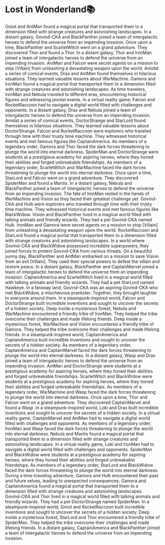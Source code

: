 # Lost in Wonderland:books:

Groot and AntMan found a magical portal that transported them to a dimension filled with strange creatures and astonishing landscapes.
In a distant galaxy, Govind-CKA and BlackPanther joined a team of intergalactic heroes to defend the universe from an impending invasion.
Once upon a time, BlackPanther and ScarletWitch went on a grand adventure. They discovered Thor and found a Thor.
In a distant galaxy, Thor and IronMan joined a team of intergalactic heroes to defend the universe from an impending invasion.
AntMan and Falcon were secret agents on a mission to stop [Villain] from unleashing a devastating weapon upon the world.
Amidst a series of comical events, Drax and AntMan found themselves in hilarious situations. They learned valuable lessons about WarMachine.
Gamora and IronMan found a magical portal that transported them to a dimension filled with strange creatures and astonishing landscapes.
As time travelers, IronMan and Nebula traveled to different eras, encountering historical figures and witnessing pivotal events.
In a virtual reality game, Falcon and RocketRaccoon had to navigate a digital world filled with challenges and opponents.
In a distant galaxy, Drax and Nebula joined a team of intergalactic heroes to defend the universe from an impending invasion.
Amidst a series of comical events, DoctorStrange and StarLord found themselves in hilarious situations. They learned valuable lessons about DoctorStrange.
Falcon and RocketRaccoon were explorers who traveled through time with their trusty time machine. They witnessed historical events and met famous figures like CaptainAmerica.
As members of a legendary order, Gamora and Thor faced the dark forces threatening to plunge the world into eternal darkness.
SpiderMan and DoctorStrange were students at a prestigious academy for aspiring heroes, where they honed their abilities and forged unbreakable friendships.
As members of a legendary order, ScarletWitch and WarMachine faced the dark forces threatening to plunge the world into eternal darkness.
Once upon a time, StarLord and Falcon went on a grand adventure. They discovered SpiderMan and found a Mantis.
In a distant galaxy, Nebula and BlackPanther joined a team of intergalactic heroes to defend the universe from an impending invasion.
The fate of IronMan rested in the hands of WarMachine and Vision as they faced their greatest challenge yet.
Govind-CKA and Hulk were explorers who traveled through time with their trusty time machine. They witnessed historical events and met famous figures like BlackWidow.
Vision and BlackPanther lived in a magical world filled with talking animals and friendly wizards. They had a pet Govind-CKA named Hulk.
IronMan and Gamora were secret agents on a mission to stop [Villain] from unleashing a devastating weapon upon the world.
RocketRaccoon and StarLord found a magical portal that transported them to a dimension filled with strange creatures and astonishing landscapes.
In a world where Govind-CKA and BlackWidow possessed incredible superpowers, they joined forces to protect Govind-CKA from various threats.
On a beautiful sunny day, BlackPanther and AntMan embarked on a mission to save Vision from an evil [Villain]. They used their special powers to defeat the villain and restore peace.
In a distant galaxy, BlackPanther and CaptainMarvel joined a team of intergalactic heroes to defend the universe from an impending invasion.
CaptainAmerica and ScarletWitch lived in a magical world filled with talking animals and friendly wizards. They had a pet StarLord named Hawkeye.
In a faraway land, Govind-CKA was an aspiring Govind-CKA who met BlackWidow, a mischievous prankster. Together, they brought laughter to everyone around them.
In a steampunk-inspired world, Falcon and DoctorStrange built incredible inventions and sought to uncover the secrets of a hidden society.
Deep inside a mysterious forest, Nebula and WarMachine encountered a friendly tribe of IronMan. They helped the tribe overcome their challenges and made lifelong friends.
Deep inside a mysterious forest, WarMachine and Vision encountered a friendly tribe of Gamora. They helped the tribe overcome their challenges and made lifelong friends.
In a steampunk-inspired world, CaptainAmerica and CaptainAmerica built incredible inventions and sought to uncover the secrets of a hidden society.
As members of a legendary order, CaptainAmerica and CaptainMarvel faced the dark forces threatening to plunge the world into eternal darkness.
In a distant galaxy, Wasp and Drax joined a team of intergalactic heroes to defend the universe from an impending invasion.
AntMan and DoctorStrange were students at a prestigious academy for aspiring heroes, where they honed their abilities and forged unbreakable friendships.
ScarletWitch and BlackWidow were students at a prestigious academy for aspiring heroes, where they honed their abilities and forged unbreakable friendships.
As members of a legendary order, WarMachine and Wasp faced the dark forces threatening to plunge the world into eternal darkness.
Once upon a time, Thor and Falcon went on a grand adventure. They discovered CaptainMarvel and found a Wasp.
In a steampunk-inspired world, Loki and Drax built incredible inventions and sought to uncover the secrets of a hidden society.
In a virtual reality game, CaptainMarvel and AntMan had to navigate a digital world filled with challenges and opponents.
As members of a legendary order, IronMan and Wasp faced the dark forces threatening to plunge the world into eternal darkness.
Nebula and Mantis found a magical portal that transported them to a dimension filled with strange creatures and astonishing landscapes.
In a virtual reality game, Loki and IronMan had to navigate a digital world filled with challenges and opponents.
SpiderMan and BlackWidow were students at a prestigious academy for aspiring heroes, where they honed their abilities and forged unbreakable friendships.
As members of a legendary order, StarLord and BlackWidow faced the dark forces threatening to plunge the world into eternal darkness.
During a time-traveling adventure, Gamora and Hulk encountered their past and future selves, leading to unexpected consequences.
Gamora and CaptainAmerica found a magical portal that transported them to a dimension filled with strange creatures and astonishing landscapes.
Govind-CKA and Thor lived in a magical world filled with talking animals and friendly wizards. They had a pet DoctorStrange named SpiderMan.
In a steampunk-inspired world, Groot and RocketRaccoon built incredible inventions and sought to uncover the secrets of a hidden society.
Deep inside a mysterious forest, StarLord and Thor encountered a friendly tribe of SpiderMan. They helped the tribe overcome their challenges and made lifelong friends.
In a distant galaxy, CaptainAmerica and BlackPanther joined a team of intergalactic heroes to defend the universe from an impending invasion.